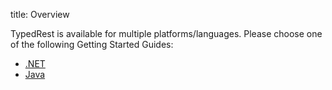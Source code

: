 title: Overview

TypedRest is available for multiple platforms/languages. Please choose one of the following Getting Started Guides:

- [.NET](dotnet.md)
- [Java](java.md)
